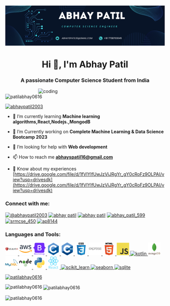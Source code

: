 ![logo](https://github.com/patilabhay0616/patilabhay0616/blob/main/BANNER.png)
<h1 align="center">Hi 👋, I'm Abhay Patil</h1>
<h3 align="center">A passionate Computer Science Student from India</h3>
<img align="right" alt="coding" width="400" src="https://media4.giphy.com/media/qgQUggAC3Pfv687qPC/giphy.gif">
<p align="left"> <img src="https://komarev.com/ghpvc/?username=patilabhay0616&label=Profile%20views&color=0e75b6&style=flat" alt="patilabhay0616" /> </p>

<p align="left"> <a href="https://twitter.com/abhaypatil2003" target="blank"><img src="https://img.shields.io/twitter/follow/abhaypatil2003?logo=twitter&style=for-the-badge" alt="abhaypatil2003" /></a> </p>

- 🌱 I’m currently learning **Machine learning algorithms,React,Nodejs.,MongodB**

- 👯 I’m Currently working on **Complete Machine Learning & Data Science Bootcamp 2023**

- 🤝 I’m looking for help with **Web development**

- 📫 How to reach me **abhayspatil16@gmail.com**

- 📄 Know about my experiences [https://drive.google.com/file/d/1fVlYlfUwJzViJRgYr_gY0cRoFz9OLPAI/view?usp=drivesdk](https://drive.google.com/file/d/1fVlYlfUwJzViJRgYr_gY0cRoFz9OLPAI/view?usp=drivesdk)
<h3 align="left">Connect with me:</h3>
<p align="left">
<a href="https://twitter.com/@abhaypatil2003" target="blank"><img align="center" src="https://raw.githubusercontent.com/rahuldkjain/github-profile-readme-generator/master/src/images/icons/Social/twitter.svg" alt="@abhaypatil2003" height="30" width="40" /></a>
<a href="https://linkedin.com/in/abhay patil" target="blank"><img align="center" src="https://raw.githubusercontent.com/rahuldkjain/github-profile-readme-generator/master/src/images/icons/Social/linked-in-alt.svg" alt="abhay patil" height="30" width="40" /></a>
<a href="https://fb.com/abhay patil" target="blank"><img align="center" src="https://raw.githubusercontent.com/rahuldkjain/github-profile-readme-generator/master/src/images/icons/Social/facebook.svg" alt="abhay patil" height="30" width="40" /></a>
<a href="https://instagram.com/abhay_patil_599" target="blank"><img align="center" src="https://raw.githubusercontent.com/rahuldkjain/github-profile-readme-generator/master/src/images/icons/Social/instagram.svg" alt="abhay_patil_599" height="30" width="40" /></a>
<a href="https://www.codechef.com/users/srmcse_450" target="blank"><img align="center" src="https://cdn.jsdelivr.net/npm/simple-icons@3.1.0/icons/codechef.svg" alt="srmcse_450" height="30" width="40" /></a>
<a href="https://www.hackerrank.com/ap8144" target="blank"><img align="center" src="https://raw.githubusercontent.com/rahuldkjain/github-profile-readme-generator/master/src/images/icons/Social/hackerrank.svg" alt="ap8144" height="30" width="40" /></a>
</p>

<h3 align="left">Languages and Tools:</h3>
<p align="left"> <a href="https://angular.io" target="_blank" rel="noreferrer"> <img src="https://raw.githubusercontent.com/devicons/devicon/master/icons/angularjs/angularjs-original-wordmark.svg" alt="angularjs" width="40" height="40"/> </a> <a href="https://aws.amazon.com" target="_blank" rel="noreferrer"> <img src="https://raw.githubusercontent.com/devicons/devicon/master/icons/amazonwebservices/amazonwebservices-original-wordmark.svg" alt="aws" width="40" height="40"/> </a> <a href="https://getbootstrap.com" target="_blank" rel="noreferrer"> <img src="https://raw.githubusercontent.com/devicons/devicon/master/icons/bootstrap/bootstrap-plain-wordmark.svg" alt="bootstrap" width="40" height="40"/> </a> <a href="https://www.cprogramming.com/" target="_blank" rel="noreferrer"> <img src="https://raw.githubusercontent.com/devicons/devicon/master/icons/c/c-original.svg" alt="c" width="40" height="40"/> </a> <a href="https://www.w3schools.com/cpp/" target="_blank" rel="noreferrer"> <img src="https://raw.githubusercontent.com/devicons/devicon/master/icons/cplusplus/cplusplus-original.svg" alt="cplusplus" width="40" height="40"/> </a> <a href="https://www.w3schools.com/css/" target="_blank" rel="noreferrer"> <img src="https://raw.githubusercontent.com/devicons/devicon/master/icons/css3/css3-original-wordmark.svg" alt="css3" width="40" height="40"/> </a> <a href="https://expressjs.com" target="_blank" rel="noreferrer"> <img src="https://raw.githubusercontent.com/devicons/devicon/master/icons/express/express-original-wordmark.svg" alt="express" width="40" height="40"/> </a> <a href="https://www.w3.org/html/" target="_blank" rel="noreferrer"> <img src="https://raw.githubusercontent.com/devicons/devicon/master/icons/html5/html5-original-wordmark.svg" alt="html5" width="40" height="40"/> </a> <a href="https://developer.mozilla.org/en-US/docs/Web/JavaScript" target="_blank" rel="noreferrer"> <img src="https://raw.githubusercontent.com/devicons/devicon/master/icons/javascript/javascript-original.svg" alt="javascript" width="40" height="40"/> </a> <a href="https://kotlinlang.org" target="_blank" rel="noreferrer"> <img src="https://www.vectorlogo.zone/logos/kotlinlang/kotlinlang-icon.svg" alt="kotlin" width="40" height="40"/> </a> <a href="https://www.mongodb.com/" target="_blank" rel="noreferrer"> <img src="https://raw.githubusercontent.com/devicons/devicon/master/icons/mongodb/mongodb-original-wordmark.svg" alt="mongodb" width="40" height="40"/> </a> <a href="https://www.mysql.com/" target="_blank" rel="noreferrer"> <img src="https://raw.githubusercontent.com/devicons/devicon/master/icons/mysql/mysql-original-wordmark.svg" alt="mysql" width="40" height="40"/> </a> <a href="https://nodejs.org" target="_blank" rel="noreferrer"> <img src="https://raw.githubusercontent.com/devicons/devicon/master/icons/nodejs/nodejs-original-wordmark.svg" alt="nodejs" width="40" height="40"/> </a> <a href="https://www.python.org" target="_blank" rel="noreferrer"> <img src="https://raw.githubusercontent.com/devicons/devicon/master/icons/python/python-original.svg" alt="python" width="40" height="40"/> </a> <a href="https://reactjs.org/" target="_blank" rel="noreferrer"> <img src="https://raw.githubusercontent.com/devicons/devicon/master/icons/react/react-original-wordmark.svg" alt="react" width="40" height="40"/> </a> <a href="https://scikit-learn.org/" target="_blank" rel="noreferrer"> <img src="https://upload.wikimedia.org/wikipedia/commons/0/05/Scikit_learn_logo_small.svg" alt="scikit_learn" width="40" height="40"/> </a> <a href="https://seaborn.pydata.org/" target="_blank" rel="noreferrer"> <img src="https://seaborn.pydata.org/_images/logo-mark-lightbg.svg" alt="seaborn" width="40" height="40"/> </a> <a href="https://www.sqlite.org/" target="_blank" rel="noreferrer"> <img src="https://www.vectorlogo.zone/logos/sqlite/sqlite-icon.svg" alt="sqlite" width="40" height="40"/> </a> </p>

<p align="left"> <a href="https://github.com/ryo-ma/github-profile-trophy"><img src="https://github-profile-trophy.vercel.app/?username=patilabhay0616" alt="patilabhay0616" /></a> </p>

<p><img align="left" src="https://github-readme-stats.vercel.app/api/top-langs?username=patilabhay0616&show_icons=true&locale=en&layout=compact" alt="patilabhay0616" /></p>

<p>&nbsp;<img align="center" src="https://github-readme-stats.vercel.app/api?username=patilabhay0616&show_icons=true&locale=en" alt="patilabhay0616" /></p>

<p><img align="center" src="https://github-readme-streak-stats.herokuapp.com/?user=patilabhay0616&" alt="patilabhay0616" /></p>
